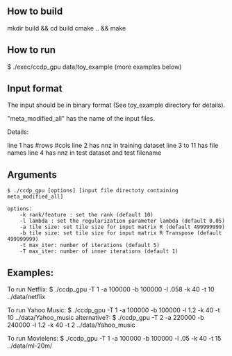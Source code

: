 ## How to build

mkdir build && cd build
cmake .. && make

## How to run

$ ./exec/ccdp_gpu data/toy_example
(more examples below)

## Input format

The input should be in binary format (See toy_example directory for details).

"meta_modified_all" has the name of the input files.

Details:

line 1 has #rows #cols
line 2 has nnz in training dataset
line 3 to 11 has file names
line 4 has nnz in test dataset and test filename


## Arguments

    $ ./ccdp_gpu [options] [input file directoty containing meta_modified_all]

    options:
        -k rank/feature : set the rank (default 10)
        -l lambda : set the regularization parameter lambda (default 0.05)
        -a tile size: set tile size for input matrix R (default 499999999)
        -b tile size: set tile size for input matrix R Transpose (default 499999999)
        -t max_iter: number of iterations (default 5)
        -T max_iter: number of inner iterations (default 1)


## Examples:

To run Netflix:
    $ ./ccdp_gpu -T 1 -a 100000 -b 100000 -l .058 -k 40 -t 10 ../data/netflix

To run Yahoo Music:
    $ ./ccdp_gpu -T 1 -a 100000 -b 100000 -l 1.2 -k 40 -t 10 ../data/Yahoo_music
alternative?:
    $ ./ccdp_gpu -T 2 -a 220000 -b 240000 -l 1.2 -k 40 -t 2 ../data/Yahoo_music

To run Movielens:
    $ ./ccdp_gpu -T 1 -a 100000 -b 100000 -l .05 -k 40 -t 15 ../data/ml-20m/

